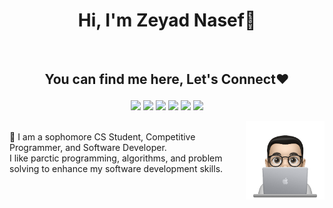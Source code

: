 <!--
<h1 align="center">Hi, I'm Zeyad Nasef👋</h1>

<p align="center">
    <a href="https://www.linkedin.com/in/zeyad-nasef-aa0a49201/"><img src="https://img.shields.io/badge/linkedin-%230177B5?style=flat&logo=linkedin&logoColor=white"/></a>
    <a href="https://www.youtube.com/channel/UC94a6pdBcAII8N6FOpV390Q"><img src="https://img.shields.io/badge/youtube-%23FF0000?style=flat&logo=youtube&logoColor=white"/></a>
    <a href="https://codeforces.com/profile/Zeyad_Nasef/"><img src="https://img.shields.io/badge/codeforces-%23ffcatl?style=flat&logo=Codeforces&logoColor=white"/></a>
    <a href="mailto:zeyadnasef85@gmail.com"><img src="https://img.shields.io/badge/Gmail-%23FF0000?style=flat&logo=Gmail&logoColor=white"/></a>
    <a href="https://www.facebook.com/zeiad.nasef/"><img src="https://img.shields.io/badge/facebook-%230177B5?style=flat&logo=facebook&logoColor=white"/></a>
  </p>
  
 <img src = "profile-img.png" align = "right" width = "25%">
 <br>
🔭 I am a sophomore CS Student, Competitive Programmer, and Software Developer.<br>
I like parctic programming, algorithms, and problem solving to enhance my software development skills. -->


<h1 align="center">Hi, I'm Zeyad Nasef👋</h1>
<br>
<h2><p style="text-align: center">You can find me here, Let's Connect❤️</p></h3>

<p align="center">
    <a href="https://www.linkedin.com/in/zeyad-nasef-aa0a49201/"><img src="https://img.shields.io/badge/Linkedin-0b66c3?style=flat&logo=linkedin&logoColor=white"/></a>
    <a href="https://www.youtube.com/channel/UC94a6pdBcAII8N6FOpV390Q"><img src="https://img.shields.io/badge/Youtube-ff0000?style=flat&logo=youtube&logoColor=white"/></a>
    <a href="https://codeforces.com/profile/Zeyad_Nasef/"><img src="https://img.shields.io/badge/Codeforces-14bc4f?style=flat&logo=Codeforces&logoColor=white"/></a>
    <a href="https://t.me/Zeyad_Nasef"><img src="https://img.shields.io/badge/Telegram-1a8ad5?style=flat&logo=Telegram&logoColor=white"/></a>
    <a href="mailto:zeyadnasef85@gmail.com"><img src="https://img.shields.io/badge/Gmail-e34033?style=flat&logo=Gmail&logoColor=white"/></a>
    <a href="https://www.facebook.com/zeiad.nasef/"><img src="https://img.shields.io/badge/facebook-3982e4?style=flat&logo=facebook&logoColor=white"/></a>
  </p>
  
 <img src = "profile-img.png" align = "right" width = "25%">
 <br>
🔭 I am a sophomore CS Student, Competitive Programmer, and Software Developer.<br>
I like parctic programming, algorithms, and problem solving to enhance my software development skills.
